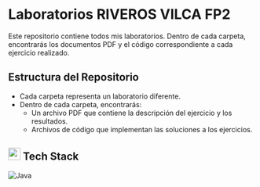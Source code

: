 # Laboratorios RIVEROS VILCA FP2

Este repositorio contiene todos mis laboratorios. Dentro de cada carpeta, encontrarás los documentos PDF y el código correspondiente a cada ejercicio realizado.

## Estructura del Repositorio

- Cada carpeta representa un laboratorio diferente.
- Dentro de cada carpeta, encontrarás:
  - Un archivo PDF que contiene la descripción del ejercicio y los resultados.
  - Archivos de código que implementan las soluciones a los ejercicios.
## <img src="https://media2.giphy.com/media/QssGEmpkyEOhBCb7e1/giphy.gif?cid=ecf05e47a0n3gi1bfqntqmob8g9aid1oyj2wr3ds3mg700bl&rid=giphy.gif" width="25"><b> Tech Stack</b>

![Java](https://img.shields.io/badge/java-%23ED8B00.svg?style=for-the-badge&logo=openjdk&logoColor=white)
